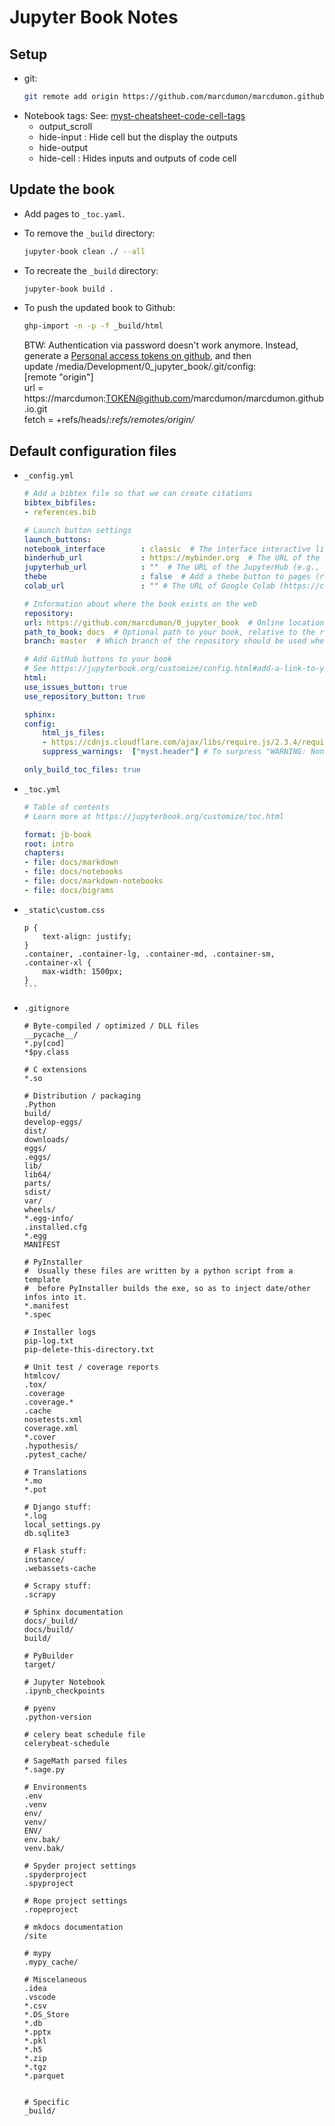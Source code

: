 # Jupyter Book Notes


## Setup
- git:
    ````bash
    git remote add origin https://github.com/marcdumon/marcdumon.github.io.git
    ````
- Notebook tags:
  See: [myst-cheatsheet-code-cell-tags](https://jupyterbook.org/en/stable/reference/cheatsheet.html#myst-cheatsheet-code-cell-tags)
    - output_scroll
    - hide-input : Hide cell but the display the outputs
    - hide-output
    - hide-cell : Hides inputs and outputs of code cell

## Update the book  

- Add pages to `_toc.yaml`.

- To remove the `_build` directory:
    ````bash
    jupyter-book clean ./ --all
    ````
- To recreate the `_build` directory:
    ````bash
    jupyter-book build .
    ````
- To push the updated book to Github:   
    
    ````bash
    ghp-import -n -p -f _build/html
    ````

    BTW: Authentication via password doesn't work anymore. Instead, generate a [Personal access tokens on github](https://github.com/settings/tokens), and then   
    update /media/Development/0_jupyter_book/.git/config:  
    [remote "origin"]   
	url = https://marcdumon:TOKEN@github.com/marcdumon/marcdumon.github.io.git    
	fetch = +refs/heads/*:refs/remotes/origin/*    


## Default configuration files
- `_config.yml`
    ````yaml
    # Add a bibtex file so that we can create citations
    bibtex_bibfiles:
    - references.bib

    # Launch button settings
    launch_buttons:
    notebook_interface        : classic  # The interface interactive links will activate ["classic", "jupyterlab"]
    binderhub_url             : https://mybinder.org  # The URL of the BinderHub (e.g., https://mybinder.org)
    jupyterhub_url            : ""  # The URL of the JupyterHub (e.g., https://datahub.berkeley.edu)
    thebe                     : false  # Add a thebe button to pages (requires the repository to run on Binder)
    colab_url                 : "" # The URL of Google Colab (https://colab.research.google.com)

    # Information about where the book exists on the web
    repository:
    url: https://github.com/marcdumon/0_jupyter_book  # Online location of your book
    path_to_book: docs  # Optional path to your book, relative to the repository root
    branch: master  # Which branch of the repository should be used when creating links (optional)

    # Add GitHub buttons to your book
    # See https://jupyterbook.org/customize/config.html#add-a-link-to-your-repository
    html:
    use_issues_button: true
    use_repository_button: true

    sphinx:
    config:
        html_js_files:
        - https://cdnjs.cloudflare.com/ajax/libs/require.js/2.3.4/require.min.js # To make plotly interactive ?
        suppress_warnings:  ["myst.header"] # To surpress "WARNING: Non-consecutive header level increase; 0 to 2 [myst.header]"

    only_build_toc_files: true
    ````
- `_toc.yml`
    ````yaml
    # Table of contents
    # Learn more at https://jupyterbook.org/customize/toc.html

    format: jb-book
    root: intro
    chapters:
    - file: docs/markdown
    - file: docs/notebooks
    - file: docs/markdown-notebooks
    - file: docs/bigrams
    ````
- `_static\custom.css`
    ````
    p {
        text-align: justify;
    }
    .container, .container-lg, .container-md, .container-sm, .container-xl {
        max-width: 1500px;
    }
    ```
- `.gitignore`
    ````
    # Byte-compiled / optimized / DLL files
    __pycache__/
    *.py[cod]
    *$py.class

    # C extensions
    *.so

    # Distribution / packaging
    .Python
    build/
    develop-eggs/
    dist/
    downloads/
    eggs/
    .eggs/
    lib/
    lib64/
    parts/
    sdist/
    var/
    wheels/
    *.egg-info/
    .installed.cfg
    *.egg
    MANIFEST

    # PyInstaller
    #  Usually these files are written by a python script from a template
    #  before PyInstaller builds the exe, so as to inject date/other infos into it.
    *.manifest
    *.spec

    # Installer logs
    pip-log.txt
    pip-delete-this-directory.txt

    # Unit test / coverage reports
    htmlcov/
    .tox/
    .coverage
    .coverage.*
    .cache
    nosetests.xml
    coverage.xml
    *.cover
    .hypothesis/
    .pytest_cache/

    # Translations
    *.mo
    *.pot

    # Django stuff:
    *.log
    local_settings.py
    db.sqlite3

    # Flask stuff:
    instance/
    .webassets-cache

    # Scrapy stuff:
    .scrapy

    # Sphinx documentation
    docs/_build/
    docs/build/
    build/

    # PyBuilder
    target/

    # Jupyter Notebook
    .ipynb_checkpoints

    # pyenv
    .python-version

    # celery beat schedule file
    celerybeat-schedule

    # SageMath parsed files
    *.sage.py

    # Environments
    .env
    .venv
    env/
    venv/
    ENV/
    env.bak/
    venv.bak/

    # Spyder project settings
    .spyderproject
    .spyproject

    # Rope project settings
    .ropeproject

    # mkdocs documentation
    /site

    # mypy
    .mypy_cache/

    # Miscelaneous
    .idea
    .vscode
    *.csv
    *.DS_Store
    *.db
    *.pptx
    *.pkl
    *.h5
    *.zip
    *.tgz
    *.parquet


    # Specific
    _build/
    ````



